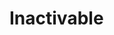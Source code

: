 <!-- 
intro

IInactivable

Entity : IInactivable

AddInactivable

.AsNoFilter()

Fabrication



-->

# Inactivable